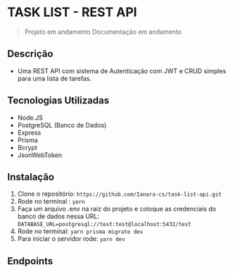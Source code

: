 # TASK LIST - REST API 

> Projeto em andamento
> Documentação em andamento

## Descrição

- Uma REST API com sistema de Autenticação com JWT e CRUD simples para uma lista de tarefas.

## Tecnologias Utilizadas 

- Node.JS  
- PostgreSQL (Banco de Dados)    
- Express  
- Prisma 
- Bcrypt  
- JsonWebToken

## Instalação
1. Clone o repositório: `https://github.com/Ianara-cs/task-list-api.git`
2. Rode no terminal : `yarn`
3. Faça um arquivo .env na raiz do projeto e coloque as credenciais do banco de dados nessa URL: `DATABASE_URL=postgresql://test:test@localhost:5432/test`
4. Rode no terminal: `yarn prisma migrate dev`
5. Para iniciar o servidor rode: `yarn dev`

## Endpoints

